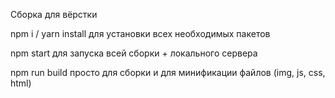 Сборка для вёрстки

npm i / yarn install для установки всех необходимых пакетов

npm start для запуска всей сборки + локального сервера

npm run build просто для сборки и для минификации файлов (img, js, css, html)